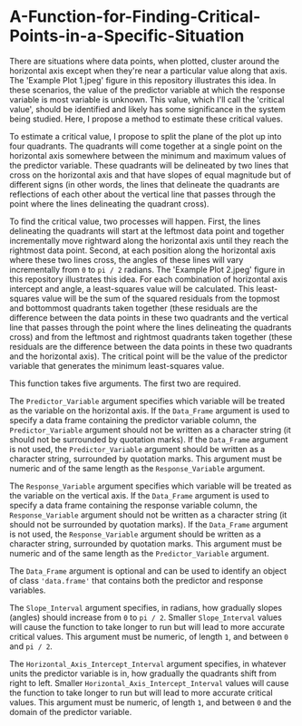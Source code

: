 # A-Function-for-Finding-Critical-Points-in-a-Specific-Situation

There are situations where data points, when plotted, cluster around the horizontal axis except when they're near a particular value along that axis. The 'Example Plot 1.jpeg' figure in this repository illustrates this idea. In these scenarios, the value of the predictor variable at which the response variable is most variable is unknown. This value, which I'll call the 'critical value', should be identified and likely has some significance in the system being studied. Here, I propose a method to estimate these critical values.

To estimate a critical value, I propose to split the plane of the plot up into four quadrants. The quadrants will come together at a single point on the horizontal axis somewhere between the minimum and maximum values of the predictor variable.  These quadrants will be delineated by two lines that cross on the horizontal axis and that have slopes of equal magnitude but of different signs (in other words, the lines that delineate the quadrants are reflections of each other about the vertical line that passes through the point where the lines delineating the quadrant cross).

To find the critical value, two processes will happen. First, the lines delineating the quadrants will start at the leftmost data point and together incrementally move rightward along the horizontal axis until they reach the rightmost data point. Second, at each position along the horizontal axis where these two lines cross, the angles of these lines will vary incrementally from `0` to `pi / 2` radians. The 'Example Plot 2.jpeg' figure in this repository illustrates this idea. For each combination of horizontal axis intercept and angle, a least-squares value will be calculated. This least-squares value will be the sum of the squared residuals from the topmost and bottommost quadrants taken together (these residuals are the difference between the data points in these two quadrants and the vertical line that passes through the point where the lines delineating the quadrants cross) and from the leftmost and rightmost quadrants taken together (these residuals are the difference between the data points in these two quadrants and the horizontal axis). The critical point will be the value of the predictor variable that generates the minimum least-squares value.

This function takes five arguments. The first two are required.

The `Predictor_Variable` argument specifies which variable will be treated as the variable on the horizontal axis. If the `Data_Frame` argument is used to specify a data frame containing the predictor variable column, the `Predictor_Variable` argument should not be written as a character string (it should not be surrounded by quotation marks). If the `Data_Frame` argument is not used, the `Predictor_Variable` argument should  be written as a character string, surrounded by quotation marks. This argument must be numeric and of the same length as the `Response_Variable` argument.

The `Response_Variable` argument specifies which variable will be treated as the variable on the vertical axis. If the `Data_Frame` argument is used to specify a data frame containing the response variable column, the `Response_Variable` argument should not be written as a character string (it should not be surrounded by quotation marks). If the `Data_Frame` argument is not used, the `Response_Variable` argument should  be written as a character string, surrounded by quotation marks. This argument must be numeric and of the same length as the `Predictor_Variable` argument.

The `Data_Frame` argument is optional and can be used to identify an object of class `'data.frame'` that contains both the predictor and response variables.

The `Slope_Interval` argument specifies, in radians, how gradually slopes (angles) should increase from `0` to `pi / 2`. Smaller `Slope_Interval` values will cause the function to take longer to run but will lead to more accurate critical values. This argument must be numeric, of length `1`, and between `0` and `pi / 2`.

The `Horizontal_Axis_Intercept_Interval` argument specifies, in whatever units the predictor variable is in, how gradually the quadrants shift from right to left. Smaller `Horizontal_Axis_Intercept_Interval` values will cause the function to take longer to run but will lead to more accurate critical values. This argument must be numeric, of length `1`, and between `0` and the domain of the predictor variable.
